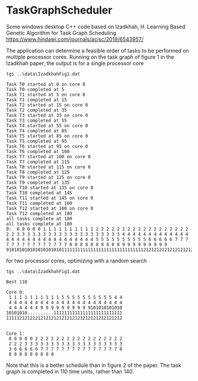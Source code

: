 # TaskGraphScheduler
 
Some windows desktop C++ code based on Izadkhah, H. Learning Based Genetic Algorithm for Task Graph Scheduling https://www.hindawi.com/journals/acisc/2019/6543957/

The application can determine a feasible order of tasks to be performed on multiple processor cores.  Running on the task graph of figure 1 in the Izadkhah paper, the output is for a single processor core

```
tgs ..\data\IzadkhahFig1.dat

Task T0 started at 0 on core 0
Task T0 completed at 5
Task T1 started at 5 on core 0
Task T1 completed at 15
Task T2 started at 15 on core 0
Task T2 completed at 35
Task T3 started at 35 on core 0
Task T3 completed at 55
Task T4 started at 55 on core 0
Task T4 completed at 85
Task T5 started at 85 on core 0
Task T5 completed at 95
Task T6 started at 95 on core 0
Task T6 completed at 100
Task T7 started at 100 on core 0
Task T7 completed at 115
Task T8 started at 115 on core 0
Task T8 completed at 125
Task T9 started at 125 on core 0
Task T9 completed at 135
Task T10 started at 135 on core 0
Task T10 completed at 145
Task T11 started at 145 on core 0
Task T11 completed at 160
Task T12 started at 160 on core 0
Task T12 completed at 180
all tasks complete at 180
all tasks complete at 180
0:  0 0 0 0 0 1 1 1 1 1 1 1 1 1 1 2 2 2 2 2 2 2 2 2 2 2 2 2 2 2 2 2 2 2 2 3 3 3 3 3 3 3 3 3 3 3 3 3 3 3 3 3 3 3 3 4 4 4 4 4 4 4 4 4 4 4 4 4 4 4 4 4 4 4 4 4 4 4 4 4 4 4 4 4 4 5 5 5 5 5 5 5 5 5 5 6 6 6 6 6 7 7 7 7 7 7 7 7 7 7 7 7 7 7 7 8 8 8 8 8 8 8 8 8 8 9 9 9 9 9 9 9 9 9 9101010101010101010101111111111111111111111111111111212121212121212121212121212121212121212

```

for two processor cores, optimizing with a random search

```
tgs ..\data\IzadkhahFig1.dat

Best 110

Core 0:
 1 1 1 1 1 1 1 1 1 1 5 5 5 5 5 5 5 5 5 5 4 4
 4 4 4 4 4 4 4 4 4 4 4 4 4 4 4 4 4 4 4 4 4 4
 4 4 4 4 4 4 9 9 9 9 9 9 9 9 9 9101010101010
10101010..........11111111111111111111111111
11111212121212121212121212121212121212121212


Core 1:
 0 0 0 0 0 2 2 2 2 2 2 2 2 2 2 2 2 2 2 2 2 2
 2 2 2 3 3 3 3 3 3 3 3 3 3 3 3 3 3 3 3 3 3 3
 3 6 6 6 6 6 7 7 7 7 7 7 7 7 7 7 7 7 7 7 7 8
 8 8 8 8 8 8 8 8 8
```

Note that this is a better schedule than in figure 2 of the paper.  The task graph is completed in 110 time units, rather than 140.
